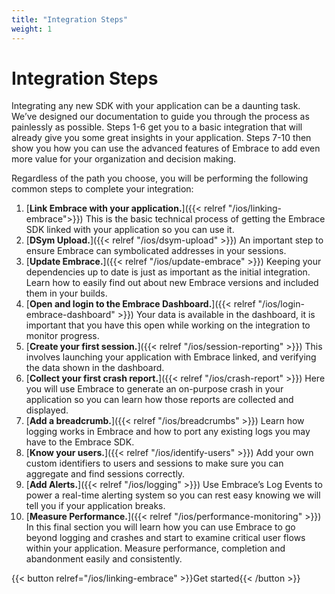 ```yaml
---
title: "Integration Steps"
weight: 1
---
```


# Integration Steps

Integrating any new SDK with your application can be a daunting task. We’ve
designed our documentation to guide you through the process as painlessly as
possible. Steps 1-6 get you to a basic integration that will already give you
some great insights in your application. Steps 7-10 then show you how you can
use the advanced features of Embrace to add even more value for your
organization and decision making.

Regardless of the path you choose, you will be performing the following common
steps to complete your integration:


1. [**Link Embrace with your application.**]({{< relref "/ios/linking-embrace">}}) This is the basic technical process of getting the Embrace SDK linked with your application so you can use it.
1. [**DSym Upload.**]({{< relref "/ios/dsym-upload" >}}) An important step to ensure Embrace can symbolicated addresses in your sessions.
1. [**Update Embrace.**]({{< relref "/ios/update-embrace" >}}) Keeping your dependencies up to date is just as important as the initial integration. Learn how to easily find out about new Embrace versions and included them in your builds.
1. [**Open and login to the Embrace Dashboard.**]({{< relref "/ios/login-embrace-dashboard" >}}) Your data is available in the dashboard, it is important that you have this open while working on the integration to monitor progress.
1. [**Create your first session.**]({{< relref "/ios/session-reporting" >}}) This involves launching your application with Embrace linked, and verifying the data shown in the dashboard.
1. [**Collect your first crash report.**]({{< relref "/ios/crash-report" >}}) Here you will use Embrace to generate an on-purpose crash in your application so you can learn how those reports are collected and displayed.
1. [**Add a breadcrumb.**]({{< relref "/ios/breadcrumbs" >}}) Learn how logging works in Embrace and how to port any existing logs you may have to the Embrace SDK.
1. [**Know your users.**]({{< relref "/ios/identify-users" >}}) Add your own custom identifiers to users and sessions to make sure you can aggregate and find sessions correctly.
1. [**Add Alerts.**]({{< relref "/ios/logging" >}}) Use Embrace’s Log Events to power a real-time alerting system so you can rest easy knowing we will tell you if your application breaks.
1. [**Measure Performance.**]({{< relref "/ios/performance-monitoring" >}}) In this final section you will learn how you can use Embrace to go beyond logging and crashes and start to examine critical user flows within your application. Measure performance, completion and abandonment easily and consistently.

{{< button relref="/ios/linking-embrace" >}}Get started{{< /button >}}
